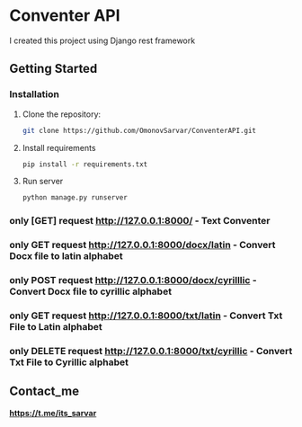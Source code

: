 # Conventer API

I created this project using Django rest framework

## Getting Started

### Installation

1. Clone the repository:

   ```sh
   git clone https://github.com/OmonovSarvar/ConventerAPI.git

2. Install requirements
   
   ```sh
   pip install -r requirements.txt
   
3. Run server
   ```sh
   python manage.py runserver

### only [GET] request http://127.0.0.1:8000/ - Text Conventer
### only GET request http://127.0.0.1:8000/docx/latin - Convert Docx file to latin alphabet
### only POST request http://127.0.0.1:8000/docx/cyrilllic - Convert Docx file to cyrillic alphabet 
### only GET request http://127.0.0.1:8000/txt/latin - Convert Txt File to Latin alphabet
### only DELETE request http://127.0.0.1:8000/txt/cyrillic - Convert Txt File to Cyrillic alphabet

## Contact_me

__https://t.me/its_sarvar__
